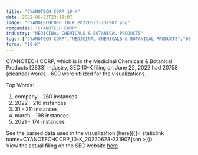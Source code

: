 ```yaml
---
title: "CYANOTECH CORP 10-K"
date: 2022-06-23T23:19:07
image: "CYANOTECHCORP_10-K_20220623-231907.png"
companies: "CYANOTECH CORP"
industry: "MEDICINAL CHEMICALS & BOTANICAL PRODUCTS"
tags: ["CYANOTECH CORP","MEDICINAL CHEMICALS & BOTANICAL PRODUCTS","06-22-2022","10-K"]
forms: "10-K"
---
```

CYANOTECH CORP, which is in the Medicinal Chemicals & Botanical Products [2833] industry, SEC 10-K filing on June 22, 2022 had 20758 (cleaned) words - 600 were utilized for the visualizations.

Top Words:
1. company - 260 instances
2. 2022 - 216 instances
3. 31 - 211 instances
4. march - 198 instances
5. 2021 - 174 instances


See the parsed data used in the visualization [here]({{< staticlink name=CYANOTECHCORP_10-K_20220623-231907.json >}}).  
View the actual filing on the SEC website [here](https://www.sec.gov/Archives/edgar/data/768408/0001437749-22-015612.txt)